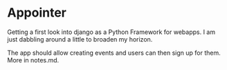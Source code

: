 # Appointer

Getting a first look into django as a Python Framework for webapps. I am just dabbling around a little to broaden my horizon.

The app should allow creating events and users can then sign up for them. More in notes.md.

